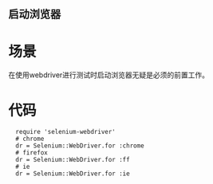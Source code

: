 启动浏览器
----------

场景
====
在使用webdriver进行测试时启动浏览器无疑是必须的前置工作。

代码
====
```
  require 'selenium-webdriver'
  # chrome
  dr = Selenium::WebDriver.for :chrome
  # firefox
  dr = Selenium::WebDriver.for :ff
  # ie
  dr = Selenium::WebDriver.for :ie
```


